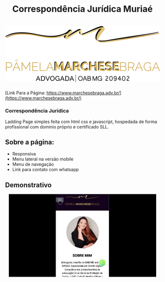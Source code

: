 <h1 align = center> Correspondência Jurídica Muriaé
<h1>
    <div align = "center">
        <img src="assets/img/logo.png" alt="">
    </div>
</h1>

[Link Para a Página: https://www.marchesebraga.adv.br/](https://www.marchesebraga.adv.br/)


<h3>Correspondência Jurídica </h3>

<p>Ladding Page simples feita com html css e javascript, hospedada de forma profissional com dominio próprio e certificado SLL. </p>

<h2>Sobre a página:</h2>

<ul>
    <li>Responsiva</li>
    <li>Menu lateral na versão mobile</li>
    <li>Menu de navegação</li>
    <li>Link para contato com whatsapp</li>
</ul>
<h2>Demonstrativo</h2>

<div align = "center">
        <img src="assets/img/pamela.gif" alt="">
    </div>
